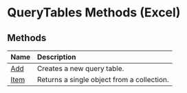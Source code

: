 
# QueryTables Methods (Excel)

## Methods



|**Name**|**Description**|
|:-----|:-----|
| [Add](ac6cd03e-31aa-cd8c-aa67-a551894c6eb3.md)|Creates a new query table.|
| [Item](c7b70ccd-1049-0d50-1536-f1d42b9b1e09.md)|Returns a single object from a collection.|
